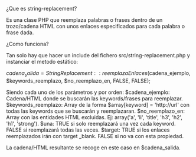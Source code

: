 ¿Que es string-replacement?

Es una clase PHP que reemplaza palabras o frases dentro de un trozo/cadena HTML con unos enlaces especificados para cada palabra o frase dada.

¿Como funciona?

Tan solo hay que hacer un include del fichero src/string-replacement.php y instanciar el metodo estático:

$cadena_salida = StringReplacement::reemplazaEnlaces($cadena_ejemplo, $keywords_reemplazo, $no_reemplazo_en, FALSE, FALSE);

Siendo cada uno de los parámetros y por orden:
$cadena_ejemplo: Cadena/HTML donde se buscarán las keywords/frases para reemplazar.
$keywords_reemplazo: Array de la forma $array[keyword] = 'http://url' con todas las keywords que se buscarán y reemplazaran.
$no_reemplazo_en: Array con las entidades HTML excluidas. Ej: array('a', 'li', 'title', 'h3', 'h2', 'h1', 'strong').
$una: TRUE si solo reemplazará una vez cada keyword. FALSE si reemplazará todas las veces.
$target: TRUE si los enlaces reemplazados irán con target _blank. FALSE si no va con esta propiedad.

La cadena/HTML resultante se recoge en este caso en $cadena_salida.